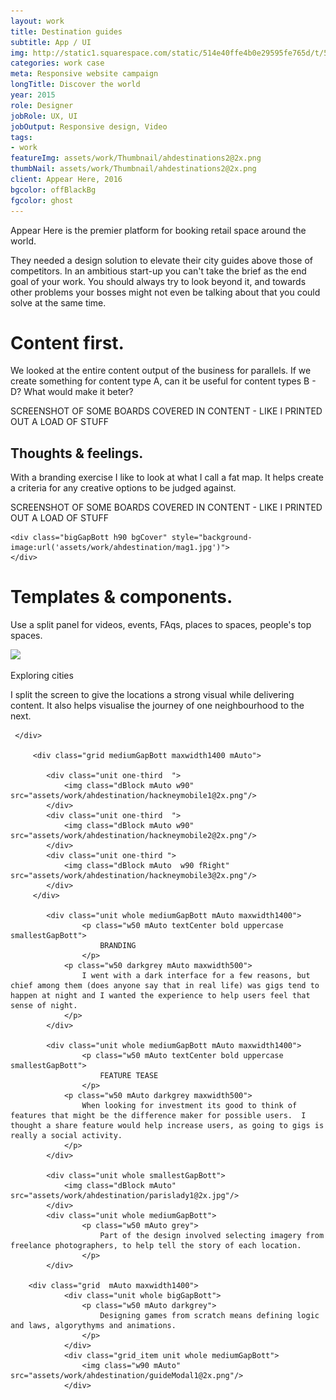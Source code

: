```yaml
---
layout: work
title: Destination guides
subtitle: App / UI
img: http://static1.squarespace.com/static/514e40ffe4b0e29595fe765d/t/5647bbb0e4b072d19f90d5f1/1447541681826/?format=750w
categories: work case
meta: Responsive website campaign
longTitle: Discover the world
year: 2015
role: Designer
jobRole: UX, UI 
jobOutput: Responsive design, Video
tags: 
- work
featureImg: assets/work/Thumbnail/ahdestinations2@2x.png
thumbNail: assets/work/Thumbnail/ahdestinations2@2x.png
client: Appear Here, 2016
bgcolor: offBlackBg
fgcolor: ghost
---
```


<div class="wider">
	<div class="grid xl-m-b">
			<div class="unit whole m-m-b s-m-l">
				<p class="w50 s-m-b firstP ghost chapter">
					Appear Here is the premier platform for booking retail space around the world.
				</p>
				<p class=" w50 grey chapter">
					They needed a design solution to elevate their city guides above those of competitors. In an ambitious start-up you can't take the brief as the end goal of your work. You should always try to look beyond it, and towards other problems your bosses might not even be talking about that you could solve at the same time.
				</p>
			</div> 	
	</div>
</div>

<div class="wider whitebg">
	 <div class="grid maxwidth1400 mAuto xl-m-b"> 
		<div class="unit whole dBlock xl-m-b xl-m-t">
			<h1 class="w50 s-m-l chapter">Content first.</h1>
		</div>	 	
      	<div class="unit one-third s-m-l s-m-t m-m-b">
	      	<p class="">
	      		We looked at the entire content output of the business for parallels.  If we create something for content type A, can it be useful for content types B - D?  What would make it beter?   
	      	</p>
	      	<p>SCREENSHOT OF SOME BOARDS COVERED IN CONTENT - LIKE I PRINTED OUT A LOAD OF STUFF</p>
      	</div>			
		<div class="unit whole dBlock xl-m-b xl-m-t">
			<h2 class="w50 s-m-l">Thoughts & feelings.</h2>
		</div>		
      	<div class="unit one-third s-m-l s-m-t m-m-b">
	      	<p class="">
	      		With a branding exercise I like to look at what I call a fat map.  It helps create a criteria for any creative options to be judged against.
	      	</p>
	      	<p>SCREENSHOT OF SOME BOARDS COVERED IN CONTENT - LIKE I PRINTED OUT A LOAD OF STUFF</p>
      	</div>		
	</div>

	<div class="bigGapBott h90 bgCover" style="background-image:url('assets/work/ahdestination/mag1.jpg')">
	</div>


<div class="wider">	      
	 <div class="grid maxwidth1400 mAuto xl-m-b"> 
		<div class="unit whole dBlock xl-m-b xl-m-t">
			<h1 class="w50 s-m-l">Templates &amp; components.</h1>
		</div>	
      	<div class="unit one-third s-m-l s-m-t m-m-b">
	      	<p class="">
	      		Use a split panel for videos, events, FAqs, places to spaces, people's top spaces.  
	      	</p>
	      <!--	<p>SCREENSHOT OF SOME BOARDS COVERED IN CONTENT - LIKE I PRINTED OUT A LOAD OF STUFF</p>-->
      	</div>		 	
	 	<div class="unit whole">
	 		<img class="mediumGapBott dBlock mAuto" src="assets/work/ahdestination/hackneytop1@2x.png"/> 
	 	</div>
			<div class="unit whole bigGapBott">
				<p class="w50 mAuto textCenter bold uppercase smallestGapBott">
					Exploring cities
				</p>
				<p class="w50 mAuto darkgrey maxwidth500">
					I split the screen to give the locations a strong visual while delivering content.  It also helps visualise the journey of one neighbourhood to the next.	
				</p>
			</div> 			 	
	</div>
</div>

<div class="wider">
	 	<div class="unit whole">
	 		<!--<img class="mediumGapBott dBlock mAuto" src="https://d13yacurqjgara.cloudfront.net/users/40433/screenshots/1748038/userguide__1_.gif"/> -->
	 	</div>
			

	 </div>

		 <div class="grid mediumGapBott maxwidth1400 mAuto">

		 	<div class="unit one-third  ">
		 		<img class="dBlock mAuto w90" src="assets/work/ahdestination/hackneymobile1@2x.png"/> 
		 	</div>	
		 	<div class="unit one-third  ">
		 		<img class="dBlock mAuto w90" src="assets/work/ahdestination/hackneymobile2@2x.png"/> 
		 	</div>
		 	<div class="unit one-third ">
		 		<img class="dBlock mAuto  w90 fRight" src="assets/work/ahdestination/hackneymobile3@2x.png"/> 
		 	</div>				 				 	
		 </div> 

		 	<div class="unit whole mediumGapBott mAuto maxwidth1400">
					<p class="w50 mAuto textCenter bold uppercase smallestGapBott">
						BRANDING
					</p>		 		
		 		<p class="w50 darkgrey mAuto maxwidth500">
		 			I went with a dark interface for a few reasons, but chief among them (does anyone say that in real life) was gigs tend to happen at night and I wanted the experience to help users feel that sense of night.
		 		</p>
		 	</div>			 

		 	<div class="unit whole mediumGapBott mAuto maxwidth1400">
					<p class="w50 mAuto textCenter bold uppercase smallestGapBott">
						FEATURE TEASE
					</p>		 		
		 		<p class="w50 mAuto darkgrey maxwidth500">
		 			When looking for investment its good to think of features that might be the difference maker for possible users.  I thought a share feature would help increase users, as going to gigs is really a social activity.
		 		</p>
		 	</div>	
	
		 	<div class="unit whole smallestGapBott">
		 		<img class="dBlock mAuto" src="assets/work/ahdestination/parislady1@2x.jpg"/> 
		 	</div>		
			<div class="unit whole mediumGapBott">
					<p class="w50 mAuto grey">
						Part of the design involved selecting imagery from freelance photographers, to help tell the story of each location. 
					</p>						 		 
			</div>

		<div class="grid  mAuto maxwidth1400">
				<div class="unit whole bigGapBott">
					<p class="w50 mAuto darkgrey">
						Designing games from scratch means defining logic and laws, algorythyms and animations.  
					</p>
				</div> 	
				<div class="grid_item unit whole mediumGapBott">
					<img class="w90 mAuto" src="assets/work/ahdestination/guideModal1@2x.png"/>	
				</div>


	
</div>


</div>
